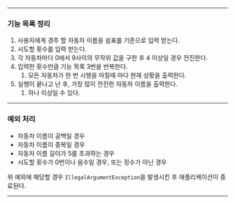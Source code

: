 ***
### 기능 목록 정리

1. 사용자에게 경주 할 자동차 이름을 쉼표를 기준으로 입력 받는다.
2. 시도할 횟수를 입력 받는다.
3. 각 자동차마다 0에서 9사이의 무작위 값을 구한 후 4 이상일 경우 전진한다.
4. 입력한 횟수만큼 기능 목록 3번을 반복한다.
    1. 모든 자동차가 한 번 시행을 마칠때 마다 현재 상황을 출력한다.
5. 실행이 끝나고 난 후, 가장 많이 전진한 자동차 이름을 출력한다.
    1. 하나 이상일 수 있다.
***
### 예외 처리
- 자동차 이름이 공백일 경우
- 자동차 이름이 중복일 경우
- 자동차 이름 길이가 5를 초과하는 경우
- 시도할 횟수가 0번이나 음수일 경우, 또는 정수가 아닌 경우

위 예외에 해당할 경우 `IllegalArgumentException`을 발생시킨 후 애플리케이션이 종료된다.
***